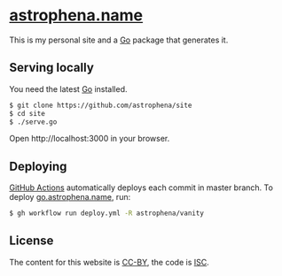 # [astrophena.name](https://astrophena.name)

This is my personal site and a [Go] package that generates it.

## Serving locally

You need the latest [Go] installed.

```sh
$ git clone https://github.com/astrophena/site
$ cd site
$ ./serve.go
```

Open http://localhost:3000 in your browser.

## Deploying

[GitHub Actions](https://github.com/actions) automatically deploys each commit
in master branch. To deploy [go.astrophena.name](https://go.astrophena.name),
run:

```sh
$ gh workflow run deploy.yml -R astrophena/vanity
```

## License

The content for this website is
[CC-BY](https://creativecommons.org/licenses/by/4.0/), the code is
[ISC](https://opensource.org/licenses/ISC).

[go]: https://go.dev

